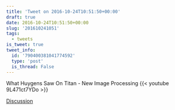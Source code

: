 ```yaml
---
title: 'Tweet on 2016-10-24T10:51:50+00:00'
draft: true
date: 2016-10-24T10:51:50+00:00
slug: '201610241051'
tags:
  - tweets
is_tweet: true
tweet_info:
  id: '790400381041774592'
  type: 'post'
  is_thread: False
---
```




What Huygens Saw On Titan - New Image Processing {{< youtube 9L471ct7YDo >}}

[Discussion](https://x.com/sytelus/status/790400381041774592)

